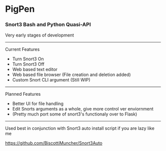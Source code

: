 # PigPen
### Snort3 Bash and Python Quasi-API

Very early stages of development

--- 
Current Features

- Turn Snort3 On
- Turn Snort3 Off
- Web based text editor
- Web based file browser (File creation and deletion added)
- Custom Snort CLI argument (Still WIP)

--- 
Planned Features

- Better UI for file handling
- Edit Snorts arguments as a whole, give more control ver enviornment  
- (Pretty much port some of snort3's functionaly over to Flask)

--- 
Used best in conjunction  with Snort3 auto install script if you are lazy like me

https://github.com/BiscottiMuncher/Snort3Auto
